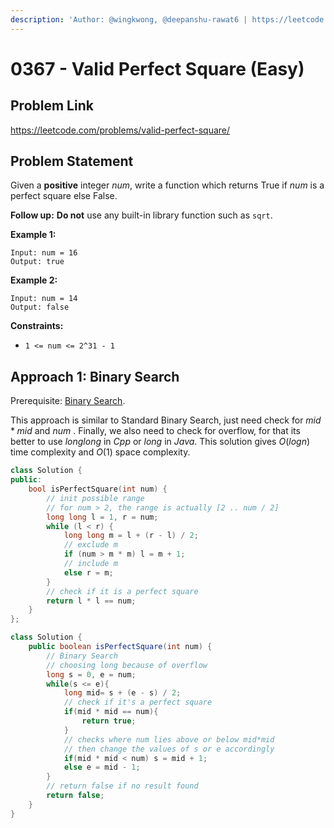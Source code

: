 ```yaml
---
description: 'Author: @wingkwong, @deepanshu-rawat6 | https://leetcode.com/problems/valid-perfect-square/'
---
```


# 0367 - Valid Perfect Square (Easy)

## Problem Link

https://leetcode.com/problems/valid-perfect-square/

## Problem Statement

Given a **positive** integer _num_, write a function which returns True if _num_ is a perfect square else False.

**Follow up:** **Do not** use any built-in library function such as `sqrt`.

**Example 1:**

```
Input: num = 16
Output: true
```

**Example 2:**

```
Input: num = 14
Output: false
```

**Constraints:**

* `1 <= num <= 2^31 - 1`

## Approach 1: Binary Search

Prerequisite: [Binary Search](../../tutorials/basic-topics/binary-search).

This approach is similar to Standard Binary Search, just need check for $mid*mid$ and $num$ . Finally, we also need to check for overflow, for that its better to use $long long$ in $Cpp$ or $long$ in $Java$.
This solution gives $O( log n )$ time complexity and $O( 1 )$ space complexity.

<Tabs>
<TabItem value="cpp" label="C++">
<SolutionAuthor name="@wingkwong"/>

```cpp
class Solution {
public:
    bool isPerfectSquare(int num) {
        // init possible range
        // for num > 2, the range is actually [2 .. num / 2]
        long long l = 1, r = num;
        while (l < r) {
            long long m = l + (r - l) / 2;
            // exclude m
            if (num > m * m) l = m + 1;
            // include m
            else r = m;
        }
        // check if it is a perfect square
        return l * l == num;
    }
};
```

</TabItem>
<TabItem value="java" label="Java">
<SolutionAuthor name="@deepanshu-rawat6"/>

```java
class Solution {
    public boolean isPerfectSquare(int num) {
        // Binary Search 
        // choosing long because of overflow 
        long s = 0, e = num;
        while(s <= e){
            long mid= s + (e - s) / 2;
            // check if it's a perfect square
            if(mid * mid == num){ 
                return true;
            }
            // checks where num lies above or below mid*mid
            // then change the values of s or e accordingly
            if(mid * mid < num) s = mid + 1;
            else e = mid - 1;
        }
        // return false if no result found
        return false;
    }
}
```
</TabItem>
</Tabs>
